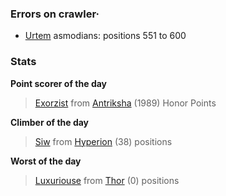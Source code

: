 ### Errors on crawler·
- [Urtem](/#/ranking/Urtem) asmodians: positions 551 to 600


### Stats

**Point scorer of the day**
>[Exorzist](/#/character/Antriksha/843139) from [Antriksha](/#/ranking/Antriksha)  (1989) Honor Points


**Climber of the day**
>[Siw](/#/character/Hyperion/382358) from [Hyperion](/#/ranking/Hyperion)  (38) positions


**Worst of the day**
>[Luxuriouse](/#/character/Thor/1225673) from [Thor](/#/ranking/Thor)  (0) positions


